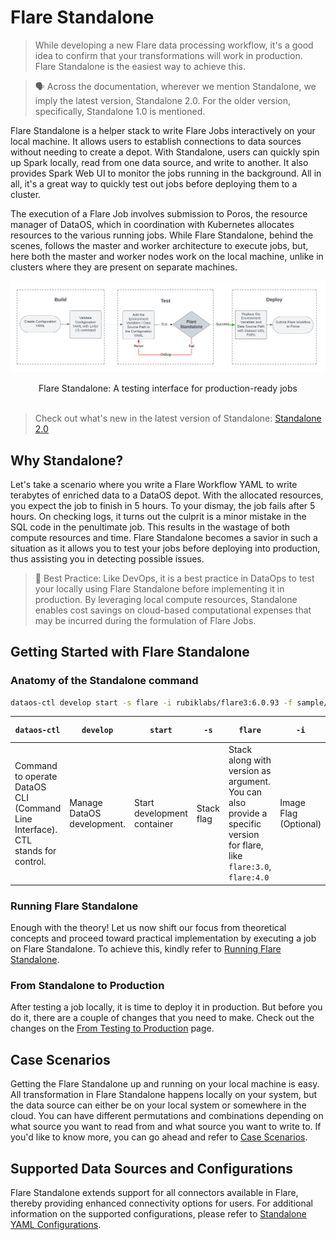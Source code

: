 # Flare Standalone

> While developing a new Flare data processing workflow, it's a good idea to confirm that your transformations will work in production. Flare Standalone is the easiest way to achieve this.

> 🗣️ Across the documentation, wherever we mention Standalone, we imply the latest version, Standalone 2.0. For the older version, specifically, Standalone 1.0 is mentioned.

Flare Standalone is a helper stack to write Flare Jobs interactively on your local machine. It allows users to establish connections to data sources without needing to create a depot. With Standalone, users can quickly spin up Spark locally, read from one data source, and write to another. It also provides Spark Web UI to monitor the jobs running in the background. All in all, it's a great way to quickly test out jobs before deploying them to a cluster.

The execution of a Flare Job involves submission to Poros, the resource manager of DataOS, which in coordination with Kubernetes allocates resources to the various running jobs. While Flare Standalone, behind the scenes, follows the master and worker architecture to execute jobs, but, here both the master and worker nodes work on the local machine, unlike in clusters where they are present on separate machines.
 
<center>

![Picture](./Standalone_new.svg)

</center>

<figcaption align = "center">Flare Standalone: A testing interface for production-ready jobs</figcaption>
<br>

> Check out what's new in the latest version of Standalone:
> [Standalone 2.0](./Standalone%202.0/Standalone%202.0.md)

## Why Standalone?

Let's take a scenario where you write a Flare Workflow YAML to write terabytes of enriched data to a DataOS depot. With the allocated resources, you expect the job to finish in 5 hours. To your dismay, the job fails after 5 hours. On checking logs, it turns out the culprit is a minor mistake in the SQL code in the penultimate job. This results in the wastage of both compute resources and time. Flare Standalone becomes a savior in such a situation as it allows you to test your jobs before deploying into production, thus assisting you in detecting possible issues.

> 📖 Best Practice: Like DevOps, it is a best practice in DataOps to test your locally using Flare Standalone before implementing it in production. By leveraging local compute resources, Standalone enables cost savings on cloud-based computational expenses that may be incurred during the formulation of Flare Jobs.

## Getting Started with Flare Standalone

### Anatomy of the Standalone command

```bash
dataos-ctl develop start -s flare -i rubiklabs/flare3:6.0.93 -f sample/standalone-config/config.yaml -d standalone -P 14042
```

| `dataos-ctl` | `develop` | `start` | `-s` | `flare` | `-i` | `rubiklabs/flare3:6.0.93` | `-f` | `sampledata/standalone-config/config.yaml` | `-d` | `standalone` | `-P` | `14042` |
| --- | --- | --- | --- | --- | --- | --- | --- | --- | --- | --- | --- | --- |
| Command to operate DataOS CLI (Command Line Interface). CTL stands for control. | Manage DataOS development. | Start development container | Stack flag  | Stack along with version as argument. You can also provide a specific version for flare, like `flare:3.0`, `flare:4.0` | Image Flag (Optional) | Custom Image (Optional) | File path flag | File path as argument (can be either relative or absolute) | Directory Path flag | Path of the folder inside which the data folder is stored. (The content of this directory is mounted on the docker within /data/examples/) | Port Flag (Optional) | Exposed port number Spark UI can be accessed in browser by `https://localhost/<port-number>` (Optional) |

### Running Flare Standalone

Enough with the theory! Let us now shift our focus from theoretical concepts and proceed toward practical implementation by executing a job on Flare Standalone. To achieve this, kindly refer to
[Running Flare Standalone](./Running%20Flare%20Standalone/Running%20Flare%20Standalone.md).

### From Standalone to Production

After testing a job locally, it is time to deploy it in production. But before you do it, there are a couple of changes that you need to make. Check out the changes on the
[From Testing to Production](./From%20Testing%20to%20Production.md) page.

## Case Scenarios

Getting the Flare Standalone up and running on your local machine is easy. All transformation in Flare Standalone happens locally on your system, but the data source can either be on your local system or somewhere in the cloud. You can have different permutations and combinations depending on what source you want to read from and what source you want to write to. If you'd like to know more, you can go ahead and refer to
[Case Scenarios](./Case%20Scenarios/Case%20Scenarios.md).

## Supported Data Sources and Configurations

Flare Standalone extends support for all connectors available in Flare, thereby providing enhanced connectivity options for users. For additional information on the supported configurations, please refer to
[Standalone YAML Configurations](./Standalone%20YAML%20Configurations/Standalone%20YAML%20Configurations.md).